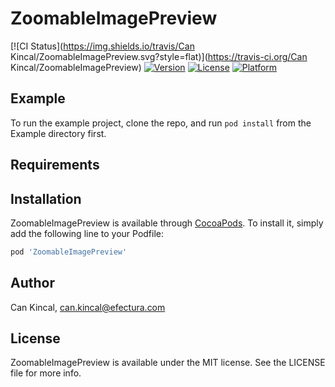 # ZoomableImagePreview

[![CI Status](https://img.shields.io/travis/Can Kincal/ZoomableImagePreview.svg?style=flat)](https://travis-ci.org/Can Kincal/ZoomableImagePreview)
[![Version](https://img.shields.io/cocoapods/v/ZoomableImagePreview.svg?style=flat)](https://cocoapods.org/pods/ZoomableImagePreview)
[![License](https://img.shields.io/cocoapods/l/ZoomableImagePreview.svg?style=flat)](https://cocoapods.org/pods/ZoomableImagePreview)
[![Platform](https://img.shields.io/cocoapods/p/ZoomableImagePreview.svg?style=flat)](https://cocoapods.org/pods/ZoomableImagePreview)

## Example

To run the example project, clone the repo, and run `pod install` from the Example directory first.

## Requirements

## Installation

ZoomableImagePreview is available through [CocoaPods](https://cocoapods.org). To install
it, simply add the following line to your Podfile:

```ruby
pod 'ZoomableImagePreview'
```

## Author

Can Kincal, can.kincal@efectura.com

## License

ZoomableImagePreview is available under the MIT license. See the LICENSE file for more info.
